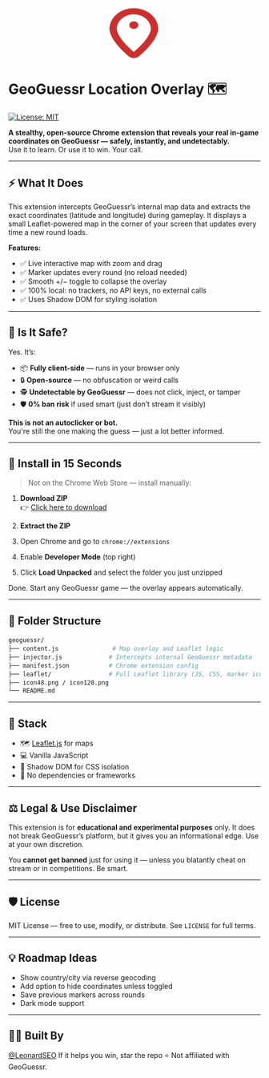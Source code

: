 <p align="center">
  <img src="https://github.com/LeonardSEO/geoguessr/raw/main/icon128.png" width="100" alt="GeoGuessr Overlay Logo" />
</p>

# GeoGuessr Location Overlay 🗺️
[![License: MIT](https://img.shields.io/badge/License-MIT-yellow.svg)](https://opensource.org/licenses/MIT)

**A stealthy, open-source Chrome extension that reveals your real in-game coordinates on GeoGuessr — safely, instantly, and undetectably.**  
Use it to learn. Or use it to win. Your call.

---

## ⚡ What It Does

This extension intercepts GeoGuessr’s internal map data and extracts the exact coordinates (latitude and longitude) during gameplay. It displays a small Leaflet-powered map in the corner of your screen that updates every time a new round loads.

**Features:**
- ✅ Live interactive map with zoom and drag
- ✅ Marker updates every round (no reload needed)
- ✅ Smooth +/− toggle to collapse the overlay
- ✅ 100% local: no trackers, no API keys, no external calls
- ✅ Uses Shadow DOM for styling isolation

---

## 🧠 Is It Safe?

Yes. It’s:
- 📦 **Fully client-side** — runs in your browser only
- 🔒 **Open-source** — no obfuscation or weird calls
- 🕵️ **Undetectable by GeoGuessr** — does not click, inject, or tamper
- 🛡️ **0% ban risk** if used smart (just don’t stream it visibly)

**This is not an autoclicker or bot.**  
You're still the one making the guess — just a lot better informed.

---

## 🚀 Install in 15 Seconds

> Not on the Chrome Web Store — install manually:

1. **Download ZIP**  
   👉 [Click here to download](https://github.com/LeonardSEO/geoguessr/archive/refs/heads/main.zip)

2. **Extract the ZIP**

3. Open Chrome and go to `chrome://extensions`

4. Enable **Developer Mode** (top right)

5. Click **Load Unpacked** and select the folder you just unzipped

Done. Start any GeoGuessr game — the overlay appears automatically.

---

## 📁 Folder Structure

```bash
geoguessr/
├── content.js               # Map overlay and Leaflet logic
├── injector.js             # Intercepts internal GeoGuessr metadata
├── manifest.json           # Chrome extension config
├── leaflet/                # Full Leaflet library (JS, CSS, marker icons)
├── icon48.png / icon128.png
└── README.md
````

---

## 🧪 Stack

* 🗺️ [Leaflet.js](https://leafletjs.com) for maps
* 💻 Vanilla JavaScript
* 👻 Shadow DOM for CSS isolation
* 🔌 No dependencies or frameworks

---

## ⚖️ Legal & Use Disclaimer

This extension is for **educational and experimental purposes** only.
It does not break GeoGuessr’s platform, but it gives you an informational edge. Use at your own discretion.

You **cannot get banned** just for using it — unless you blatantly cheat on stream or in competitions. Be smart.

---

## 🛡 License

MIT License — free to use, modify, or distribute.
See `LICENSE` for full terms.

---

## 💡 Roadmap Ideas

* Show country/city via reverse geocoding
* Add option to hide coordinates unless toggled
* Save previous markers across rounds
* Dark mode support

---

## 👨‍💻 Built By

[@LeonardSEO](https://github.com/LeonardSEO)
If it helps you win, star the repo ⭐
Not affiliated with GeoGuessr.
